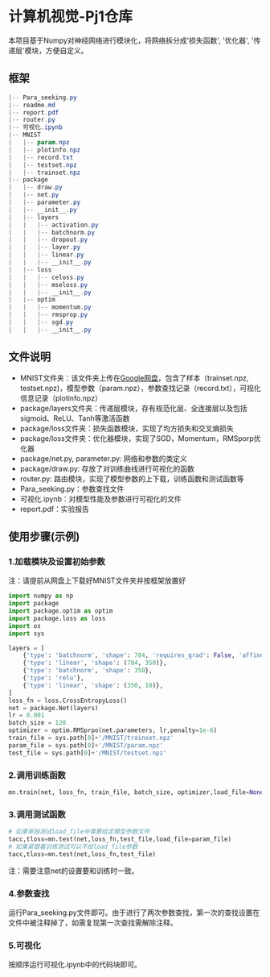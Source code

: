 #  计算机视觉-Pj1仓库

本项目基于Numpy对神经网络进行模块化，将网络拆分成'损失函数', '优化器', '传递层'模块，方便自定义。

## 框架

```powershell
|-- Para_seeking.py
|-- readme.md
|-- report.pdf
|-- router.py
|-- 可视化.ipynb
|-- MNIST
|   |-- param.npz
|   |-- plotinfo.npz
|   |-- record.txt
|   |-- testset.npz
|   |-- trainset.npz
|-- package
|   |-- draw.py
|   |-- net.py
|   |-- parameter.py
|   |-- __init__.py
|   |-- layers
|   |   |-- activation.py
|   |   |-- batchnorm.py
|   |   |-- dropout.py
|   |   |-- layer.py
|   |   |-- linear.py
|   |   |-- __init__.py
|   |-- loss
|   |   |-- celoss.py
|   |   |-- mseloss.py
|   |   |-- __init__.py
|   |-- optim
|   |   |-- momentum.py
|   |   |-- rmsprop.py
|   |   |-- sgd.py
|   |   |-- __init__.py
```

## 文件说明

- MNIST文件夹：该文件夹上传在[Google网盘](https://drive.google.com/drive/folders/10pMCw9CHptZgAzjbEXeUsAhrkz7Yjk6U?usp=sharing)，包含了样本（trainset.npz, testset.npz)，模型参数（param.npz），参数查找记录（record.txt），可视化信息记录（plotinfo.npz）
- package/layers文件夹：传递层模块，存有规范化层、全连接层以及包括sigmoid、ReLU、Tanh等激活函数
- package/loss文件夹：损失函数模块，实现了均方损失和交叉熵损失
- package/loss文件夹：优化器模块，实现了SGD，Momentum，RMSporp优化器
- package/net.py, parameter.py: 网络和参数的类定义
- package/draw.py: 存放了对训练曲线进行可视化的函数
- router.py: 路由模块，实现了模型参数的上下载，训练函数和测试函数等
- Para_seeking.py：参数查找文件
- 可视化.ipynb：对模型性能及参数进行可视化的文件
- report.pdf：实验报告

## 使用步骤(示例)

### 1.加载模块及设置初始参数

注：请提前从网盘上下载好MNIST文件夹并按框架放置好

```python
import numpy as np
import package
import package.optim as optim
import package.loss as loss
import os
import sys

layers = [
    {'type': 'batchnorm', 'shape': 784, 'requires_grad': False, 'affine': False},
    {'type': 'linear', 'shape': (784, 350)}, 
    {'type': 'batchnorm', 'shape': 350},
    {'type': 'relu'},
    {'type': 'linear', 'shape': (350, 10)}, 
]
loss_fn = loss.CrossEntropyLoss()
net = package.Net(layers)
lr = 0.001
batch_size = 128
optimizer = optim.RMSprpo(net.parameters, lr,penalty=1e-6)
train_file = sys.path[0]+'/MNIST/trainset.npz'
param_file = sys.path[0]+'/MNIST/param.npz'
test_file = sys.path[0]+'/MNIST/testset.npz'
```

### 2.调用训练函数

```python
mn.train(net, loss_fn, train_file, batch_size, optimizer,load_file=None, save_path=param_file, times=4,silent=True)
```

### 3.调用测试函数

```python
# 如果单独测试load_file中需要给定模型参数文件
tacc,tloss=mn.test(net,loss_fn,test_file,load_file=param_file)
# 如果紧跟着训练测试可以不给load_file参数
tacc,tloss=mn.test(net,loss_fn,test_file)
```

注：需要注意net的设置要和训练时一致。

### 4.参数查找

运行Para_seeking.py文件即可。由于进行了两次参数查找，第一次的查找设置在文件中被注释掉了，如需复现第一次查找需解除注释。

### 5.可视化

按顺序运行可视化.ipynb中的代码块即可。
